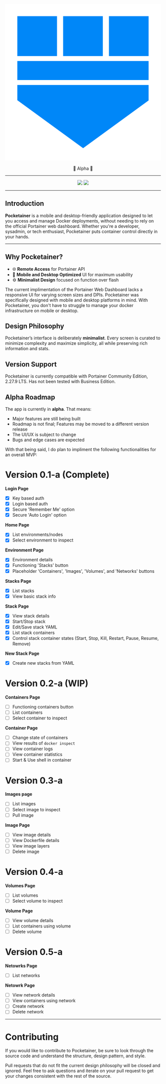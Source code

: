 <p align="center">
<img src="https://raw.githubusercontent.com/spongemaniac/pocketainer-ce/assets/assets/svg/icon_itr2.svg"/>
</p>

<p align="center">
🚧 Alpha 🚧
</p>

---

<p align="center">
<img height="250px" src="https://raw.githubusercontent.com/spongemaniac/pocketainer-ce/assets/demos/pocketainer.gif"/>
<img height="250px" src="https://raw.githubusercontent.com/spongemaniac/pocketainer-ce/assets/demos/stack_control.gif"/>
</p>

---

## Introduction

**Pocketainer** is a mobile and desktop-friendly application designed to let you access and manage Docker deployments, without needing to rely on the official Portainer web dashboard. Whether you're a developer, sysadmin, or tech enthusiast, Pocketainer puts container control directly in your hands.

---

## Why Pocketainer?

- 🌐 **Remote Access** for Portainer API
- 📱 **Mobile and Desktop Optimized** UI for maximum usability
- ⚙️ **Minimalist Design** focused on function over flash

The current implimentation of the Portainer Web Dashboard lacks a responsive UI for varying screen sizes and DPIs. Pocketainer was specifically designed with mobile and desktop platforms in mind. With Pocketainer, you don't have to struggle to manage your docker infrastructure on mobile or desktop.

## Design Philosophy

Pocketainer’s interface is deliberately **minimalist**. Every screen is curated to minimize complexity and maximize simplicity, all while preserving rich information and stats.

## Version Support
Pocketainer is currently compatible with Portainer Community Edition, 2.27.9 LTS.
Has not been tested with Business Edition.

## Alpha Roadmap

The app is currently in **alpha**. That means:
- Major features are still being built
- Roadmap is not final; Features may be moved to a different version release
- The UI/UX is subject to change
- Bugs and edge cases are expected

With that being said, I do plan to impliment the following functionalities for an overall MVP:

# Version 0.1-a (Complete)

**Login Page**
- [x] Key based auth
- [x] Login based auth
- [x] Secure 'Remember Me' option
- [x] Secure 'Auto Login' option

**Home Page**
- [x] List environments/nodes
- [x] Select environment to inspect

**Environment Page**
- [x] Environment details
- [x] Functioning 'Stacks' button
- [x] Placeholder 'Containers', 'Images', 'Volumes', and 'Networks' buttons

**Stacks Page**
- [x] List stacks
- [x] View basic stack info

**Stack Page**
- [x] View stack details
- [x] Start/Stop stack
- [x] Edit/Save stack YAML
- [x] List stack containers
- [x] Control stack container states (Start, Stop, Kill, Restart, Pause, Resume, Remove)

**New Stack Page**
- [x] Create new stacks from YAML

# Version 0.2-a (WIP)
**Containers Page**
- [ ] Functioning containers button
- [ ] List containers
- [ ] Select container to inspect

**Container Page**
- [ ] Change state of containers
- [ ] View results of `docker inspect`
- [ ] View container logs
- [ ] View container statistics
- [ ] Start & Use shell in container

# Version 0.3-a

**Images page**
- [ ] List images
- [ ] Select image to inspect
- [ ] Pull image 

**Image Page**
- [ ] View image details
- [ ] View Dockerfile details
- [ ] View image layers
- [ ] Delete image

# Version 0.4-a

**Volumes Page**
- [ ] List volumes
- [ ] Select volume to inspect

**Volume Page**
- [ ] View volume details
- [ ] List containers using volume
- [ ] Delete volume

# Version 0.5-a

**Netowrks Page**
- [ ] List networks

**Netowrk Page**
- [ ] View network details
- [ ] View containers using network
- [ ] Create network
- [ ] Delete network

---

# Contributing
If you would like to contribute to Pocketainer, be sure to look through the source code and understand the structure, design pattern, and style.

Pull requests that do not fit the current design philosophy will be closed and ignored. Feel free to ask questions and iterate on your pull request to get your changes consistent with the rest of the source.